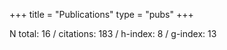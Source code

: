 +++
title = "Publications"
type = "pubs"
+++

N total: 16 / citations: 183 / h-index: 8 / g-index: 13